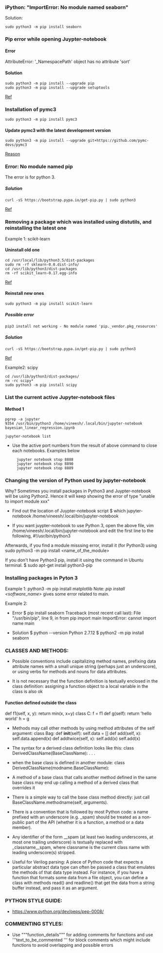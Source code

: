 ### iPython: "ImportError: No module named seaborn"

Solution: 

	sudo python3 -m pip install seaborn

### Pip error while opening Juypter-notebook
#### Error
AttributeError: '_NamespacePath' object has no attribute 'sort'
#### Solution

	sudo python3 -m pip install --upgrade pip
	sudo python3 -m pip install --upgrade setuptools

[Ref](https://github.com/googleapis/google-cloud-python/issues/2990)

### Installation of pymc3

	sudo python3 -m pip install pymc3

#### Update pymc3 with the latest development version

	sudo python3 -m pip install --upgrade git+https://github.com/pymc-devs/pymc3
	
[Reason](https://discourse.pymc.io/t/specifying-the-number-of-chains-chains-vs-njobs/595/4)

### Error: No module named pip
The error is for python 3.
##### Solution

	curl -sS https://bootstrap.pypa.io/get-pip.py | sudo python3

[Ref](https://stackoverflow.com/questions/49478573/pip3-install-not-working-no-module-named-pip-vendor-pkg-resources)

### Removing a package which was installed using distutils, and reinstalling the latest one 
Example 1: scikit-learn

#### Uninstall old one

	cd /usr/local/lib/python3.5/dist-packages
	sudo rm -rf sklearn-0.0.dist-info/
	cd /usr/lib/python3/dist-packages
	rm -rf scikit_learn-0.17.egg-info
	
[Ref](https://stackoverflow.com/questions/402359/how-do-you-uninstall-a-python-package-that-was-installed-using-distutils)

#### Reinstall new ones

	sudo python3 -m pip install scikit-learn

##### Possible error

	pip3 install not working - No module named 'pip._vendor.pkg_resources'

##### Solution
	
	curl -sS https://bootstrap.pypa.io/get-pip.py | sudo python3

[Ref](https://stackoverflow.com/questions/49478573/pip3-install-not-working-no-module-named-pip-vendor-pkg-resources)

Example2: scipy

	cd /usr/lib/python3/dist-packages/
	rm -rc scipy*
	sudo python3 -m pip install scipy

### List the current active Jupyter-notebook files
#### Method 1

	pgrep -a jupyter
	9354 /usr/bin/python3 /home/vineesh/.local/bin/jupyter-notebook bayesian_linear_regression.ipynb

	jupyter-notebook list

* Use the active port numbers from the result of above command to close each notebooks. Examples below

		jupyter notebook stop 8888
		jupyter notebook stop 8890
		jupyter notebook stop 8889

### Changing the version of Python used by jupyter-notebook
Why? Sometimes you install packages in Python3 and Juypter-notebook will be using Python2. Hence it will keep showing the error of type "unable to import module xxx"

* Find out the location of Juypter-notebook script
$ which jupyter-notebook 
/home/vineesh/.local/bin/jupyter-notebook

* If you want juypter-notebook to use Python 3, open the above file,
	vim /home/vineesh/.local/bin/jupyter-notebook
  and edit the first line to the following,
    #!/usr/bin/python3

Afterwards, if you find a module misssing error, install it (for Python3) using
	sudo python3 -m pip install <name_of_the_module>

If you don't have Python3 pip, install it using the command in Ubuntu terminal.
	$ sudo apt-get install python3-pip

### Installing packages in Pyton 3
Example 1: python3 -m pip install matplotlib
Note: *pip install <software_name>* gives some error related to main.

Example 2:
* Error
$ pip install seaborn
Traceback (most recent call last):
  File "/usr/bin/pip", line 9, in <module>
    from pip import main
ImportError: cannot import name main

* Solution
$ python --version
Python 2.7.12
$ python2 -m pip install seaborn

### CLASSES AND METHODS:

* Possible conventions include capitalizing method names, prefixing data attribute names with a small unique string (perhaps just an underscore), or using verbs for methods and nouns for data attributes.

*  It is not necessary that the function definition is textually enclosed in the class definition: assigning a function object to a local variable in the class is also ok
#### Function defined outside the class
def f1(self, x, y):
    return min(x, x+y)
class C:
    f = f1
    def g(self):
        return 'hello world'
    h = g

* Methods may call other methods by using method attributes of the self argument:
class Bag:
    def __init__(self):
        self.data = []
    def add(self, x):
        self.data.append(x)
    def addtwice(self, x):
        self.add(x)
        self.add(x)

* The syntax for a derived class definition looks like this:
class DerivedClassName(BaseClassName):
    <statement-1>
    .
    .
    .
    <statement-N>

* when the base class is defined in another module:
class DerivedClassName(modname.BaseClassName):

* A method of a base class that calls another method defined in the same base class may end up calling a method of a derived class that overrides it

* There is a simple way to call the base class method directly: just call BaseClassName.methodname(self, arguments).

* There is a convention that is followed by most Python code: a name prefixed with an underscore (e.g. _spam) should be treated as a non-public part of the API (whether it is a function, a method or a data member).

* Any identifier of the form __spam (at least two leading underscores, at most one trailing underscore) is textually replaced with _classname__spam, where classname is the current class name with leading underscore(s) stripped.

* Useful for Verilog parsing: 
A piece of Python code that expects a particular abstract data type can often be passed a class that emulates the methods of that data type instead. For instance, if you have a function that formats some data from a file object, you can define a class with methods read() and readline() that get the data from a string buffer instead, and pass it as an argument.

### PYTHON STYLE GUIDE:
* https://www.python.org/dev/peps/pep-0008/

### COMMENTING STYLES:
* Use """function_details""" for adding comments for functions and use '''text_to_be_commented ''' for block comments which might include functions to avoid overlapping and possible errors

